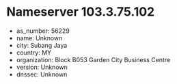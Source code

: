 # Nameserver 103.3.75.102

* as_number: 56229
* name: Unknown
* city: Subang Jaya
* country: MY
* organization: Block B053 Garden City Business Centre
* version: Unknown
* dnssec: Unknown
